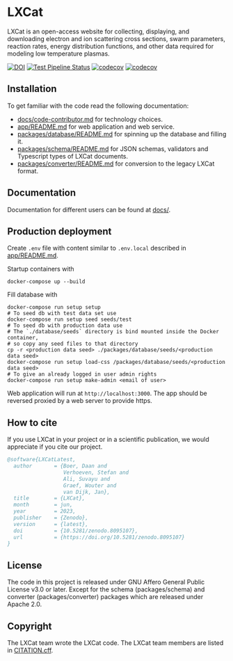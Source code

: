 <!--
SPDX-FileCopyrightText: LXCat team

SPDX-License-Identifier: AGPL-3.0-or-later
-->

# LXCat

LXCat is an open-access website for collecting, displaying, and downloading
electron and ion scattering cross sections, swarm parameters, reaction rates,
energy distribution functions, and other data required for modeling low
temperature plasmas.

[![DOI](https://zenodo.org/badge/DOI/10.5281/zenodo.8095107.svg)](https://doi.org/10.5281/zenodo.8095107)
[![Test Pipeline Status](https://github.com/LXCat-project/LXCat/actions/workflows/test.yml/badge.svg?branch=main)](https://github.com/LXCat-project/LXCat/actions/workflows/test.yml)
[![codecov](https://codecov.io/gh/LXCat-project/LXCat/graph/badge.svg?flag=schema)](https://codecov.io/gh/LXCat-project/LXCat?flags[0]=schema)
[![codecov](https://codecov.io/gh/LXCat-project/LXCat/graph/badge.svg?flag=database)](https://codecov.io/gh/LXCat-project/LXCat?flags[0]=database)

## Installation

To get familiar with the code read the following documentation:

- [docs/code-contributor.md](docs/code-contributor.md) for technology choices.
- [app/README.md](app/README.md) for web application and web service.
- [packages/database/README.md](packages/database/README.md) for spinning up the
  database and filling it.
- [packages/schema/README.md](packages/schema/README.md) for JSON schemas,
  validators and Typescript types of LXCat documents.
- [packages/converter/README.md](packages/converter/README.md) for conversion to
  the legacy LXCat format.

## Documentation

Documentation for different users can be found at [docs/](docs/).

## Production deployment

Create `.env` file with content similar to `.env.local` described in
[app/README.md](app/README.md).

Startup containers with

```shell
docker-compose up --build
```

Fill database with

```shell
docker-compose run setup setup
# To seed db with test data set use
docker-compose run setup seed seeds/test
# To seed db with production data use
# The `./database/seeds` directory is bind mounted inside the Docker container,
# so copy any seed files to that directory
cp -r <production data seed> ./packages/database/seeds/<production data seed>
docker-compose run setup load-css /packages/database/seeds/<production data seed>
# To give an already logged in user admin rights
docker-compose run setup make-admin <email of user>
```

Web application will run at `http://localhost:3000`. The app should be reversed
proxied by a web server to provide https.

## How to cite

If you use LXCat in your project or in a scientific publication, we would
appreciate if you cite our project.

```bibtex
@software{LXCatLatest,
  author       = {Boer, Daan and
                  Verhoeven, Stefan and
                  Ali, Suvayu and
                  Graef, Wouter and
                  van Dijk, Jan},  
  title        = {LXCat},
  month        = jun,
  year         = 2023,
  publisher    = {Zenodo},
  version      = {latest},
  doi          = {10.5281/zenodo.8095107},
  url          = {https://doi.org/10.5281/zenodo.8095107}
}
```

## License

The code in this project is released under GNU Affero General Public License
v3.0 or later. Except for the schema (packages/schema) and converter
(packages/converter) packages which are released under Apache 2.0.

## Copyright

The LXCat team wrote the LXCat code. The LXCat team members are listed in
[CITATION.cff](CITATION.cff).
